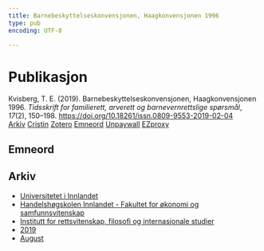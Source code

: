```yaml
---
title: Barnebeskyttelseskonvensjonen, Haagkonvensjonen 1996
type: pub
encoding: UTF-8

---
```

<h1>Publikasjon</h1>
<article id="csl-bib-container-M8FXPV4S" class="csl-bib-container">
  <div class="csl-bib-body"> <div class="csl-entry">Kvisberg, T. E. (2019). Barnebeskyttelseskonvensjonen, Haagkonvensjonen 1996. <i>Tidsskrift for familierett, arverett og barnevernrettslige spørsmål</i>, <i>17</i>(2), 150–198. <a href="https://doi.org/10.18261/issn.0809-9553-2019-02-04">https://doi.org/10.18261/issn.0809-9553-2019-02-04</a></div> </div>
  <div class="csl-bib-buttons">
    <a href="#taxonomy-article-M8FXPV4S" alt="archive" class="csl-bib-button">Arkiv</a>
    <a href="https://app.cristin.no/results/show.jsf?id=1718480" alt="Cristin" class="csl-bib-button">Cristin</a>
    <a href="http://zotero.org/groups/5881554/items/M8FXPV4S" alt="Zotero" class="csl-bib-button">Zotero</a>
    <a href="#keywords-article-M8FXPV4S" alt="keywords" class="csl-bib-button">Emneord</a>
    <a href="https://doi.org/10.18261/issn.0809-9553-2019-02-04" alt="Unpaywall" class="csl-bib-button">Unpaywall</a>
    <a href="https://doi.org/10.18261/issn.0809-9553-2019-02-04" alt="EZproxy" class="csl-bib-button">EZproxy</a>
  </div>
  <div id="csl-bib-meta-container-M8FXPV4S"></div>
</article>
<div id="csl-bib-meta-M8FXPV4S" class="csl-bib-meta">
  <article id="keywords-article-M8FXPV4S" class="keywords-article">
    <h1>Emneord</h1>
    
  </article>
  <article id="taxonomy-article-M8FXPV4S" class="taxonomy-article">
    <h1>Arkiv</h1>
    <ul>
      <li>
        <a href="/nn/archive/?key=3DCRN523">Universitetet i Innlandet</a>
      </li>
      <li>
        <a href="/nn/archive/?key=DU8Q9LN9">Handelshøgskolen Innlandet - Fakultet for økonomi og samfunnsvitenskap</a>
      </li>
      <li>
        <a href="/nn/archive/?key=ITYAG68H">Institutt for rettsvitenskap, filosofi og internasjonale studier</a>
      </li>
      <li>
        <a href="/nn/archive/?key=R9ZTQLVS">2019</a>
      </li>
      <li>
        <a href="/nn/archive/?key=LTGW9TI7">August</a>
      </li>
    </ul>
  </article>
</div>
